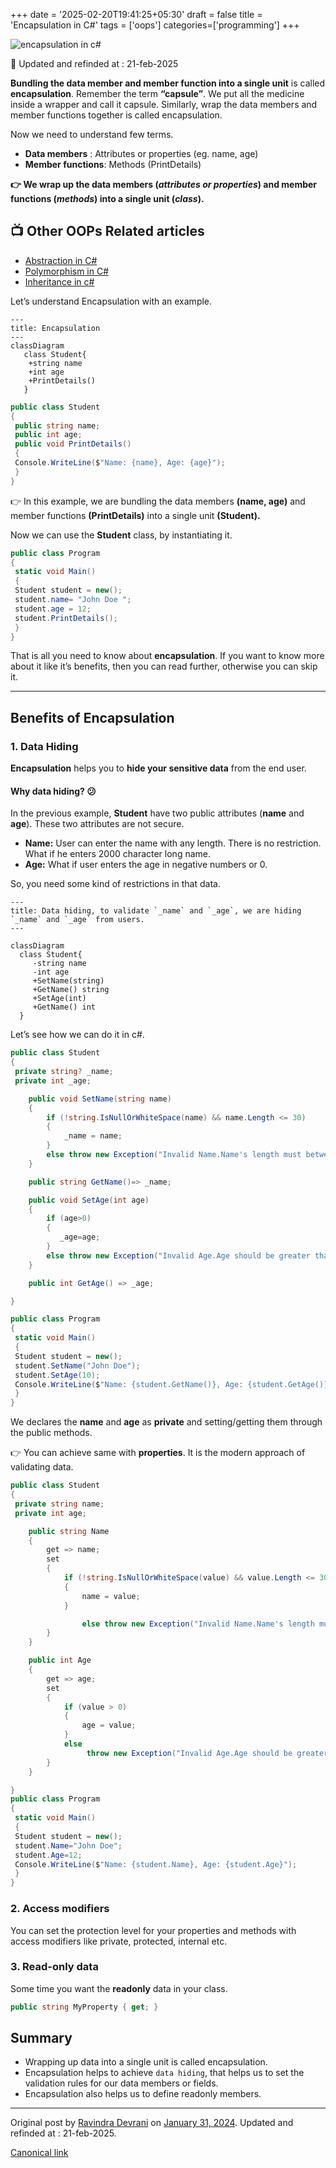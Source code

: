 +++
date = '2025-02-20T19:41:25+05:30'
draft = false
title = 'Encapsulation in C#'
tags = ['oops']
categories=['programming'] 
+++

![encapsulation in c#](/images/csharp-encapsulation.png)

📢 Updated and refinded at : 21-feb-2025

**Bundling the data member and member function into a single unit** is called **encapsulation**. Remember the term **“capsule”**. We put all the medicine inside a wrapper and call it capsule. Similarly, wrap the data members and member functions together is called encapsulation.

Now we need to understand few terms.

- **Data members** : Attributes or properties (eg. name, age)
- **Member functions**: Methods (PrintDetails)

**👉 We wrap up the data members (_attributes or properties_) and member functions (_methods_) into a single unit (_class_).**

## 📺 Other OOPs Related articles

- [Abstraction in C#](/posts/abstraction-in-csharp/)
- [Polymorphism in C#](/posts/polymorphism-in-csharp/)
- [Inheritance in c#](/posts/inheritance-in-csharp/)

Let’s understand Encapsulation with an example.

```mermaid
---
title: Encapsulation
---
classDiagram
   class Student{
    +string name
    +int age
    +PrintDetails()
   }
```

```cs
public class Student
{
 public string name;
 public int age;
 public void PrintDetails()
 {
 Console.WriteLine($"Name: {name}, Age: {age}");
 }
}
```

👉 In this example, we are bundling the data members **(name, age)** and member functions **(PrintDetails)** into a single unit **(Student).**

Now we can use the **Student** class, by instantiating it.

```cs
public class Program
{
 static void Main()
 {
 Student student = new();
 student.name= "John Doe ";
 student.age = 12;
 student.PrintDetails();
 }
}
```

That is all you need to know about **encapsulation**. If you want to know more about it like it’s benefits, then you can read further, otherwise you can skip it.

---

## Benefits of Encapsulation

### 1. Data Hiding

**Encapsulation** helps you to **hide your sensitive data** from the end user.

#### Why data hiding? 😕

In the previous example, **Student** have two public attributes (**name** and **age**). These two attributes are not secure.

- **Name:** User can enter the name with any length. There is no restriction. What if he enters 2000 character long name.
- **Age:** What if user enters the age in negative numbers or 0.

So, you need some kind of restrictions in that data.

```mermaid
---
title: Data hiding, to validate `_name` and `_age`, we are hiding `_name` and `_age` from users.
---

classDiagram
  class Student{
     -string name
     -int age
     +SetName(string)
     +GetName() string
     +SetAge(int)
     +GetName() int
  }
```

Let’s see how we can do it in c#.

```cs
public class Student
{
 private string? _name;
 private int _age;

    public void SetName(string name)
    {
        if (!string.IsNullOrWhiteSpace(name) && name.Length <= 30)
        {
            _name = name;
        }
        else throw new Exception("Invalid Name.Name's length must between 0 and 31");
    }

    public string GetName()=> _name;

    public void SetAge(int age)
    {
        if (age>0)
        {
           _age=age;
        }
        else throw new Exception("Invalid Age.Age should be greater than 0");
    }

    public int GetAge() => _age;

}

public class Program
{
 static void Main()
 {
 Student student = new();
 student.SetName("John Doe");
 student.SetAge(10);
 Console.WriteLine($"Name: {student.GetName()}, Age: {student.GetAge()}");
 }
}
```

We declares the **name** and **age** as **private** and setting/getting them through the public methods.

👉 You can achieve same with **properties**. It is the modern approach of validating data.

```cs
public class Student
{
 private string name;
 private int age;

    public string Name
    {
        get => name;
        set
        {
            if (!string.IsNullOrWhiteSpace(value) && value.Length <= 30)
            {
                name = value;
            }

                else throw new Exception("Invalid Name.Name's length must between 0 and 31");
        }
    }

    public int Age
    {
        get => age;
        set
        {
            if (value > 0)
            {
                age = value;
            }
            else
                 throw new Exception("Invalid Age.Age should be greater than 0");
        }
    }

}
public class Program
{
 static void Main()
 {
 Student student = new();
 student.Name="John Doe";
 student.Age=12;
 Console.WriteLine($"Name: {student.Name}, Age: {student.Age}");
 }
}
```

### 2. Access modifiers

You can set the protection level for your properties and methods with access modifiers like private, protected, internal etc.

### 3. Read-only data

Some time you want the **readonly** data in your class.

```cs
public string MyProperty { get; }
```

## Summary

- Wrapping up data into a single unit is called encapsulation.
- Encapsulation helps to achieve `data hiding`, that helps us to set the validation rules for our data members or fields.
- Encapsulation also helps us to define readonly members.

---

Original post by [Ravindra Devrani](https://medium.com/@ravindradevrani) on [January 31, 2024](https://medium.com/@ravindradevrani/encapsulation-in-c-cd6d61aa2c3d). Updated and refinded at : 21-feb-2025.

[Canonical link](https://medium.com/@ravindradevrani/encapsulation-in-c-cd6d61aa2c3d)
